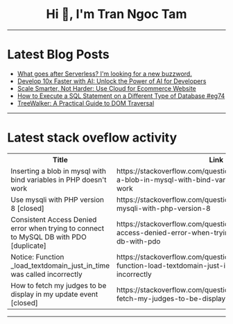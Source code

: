 <h1 align="center">Hi 👋, I'm Tran Ngoc Tam</h1>

---

# Latest Blog Posts 
<!-- BLOG-POST-LIST:START -->
- [What goes after Serverless? I&#39;m looking for a new buzzword.](https://dev.to/michalsimon/what-goes-after-serverless-im-looking-for-a-new-buzzword-dch)
- [Develop 10x Faster with AI: Unlock the Power of AI for Developers](https://dev.to/eransakal/develop-10x-faster-with-ai-unlock-the-power-of-ai-for-developers-17c9)
- [Scale Smarter, Not Harder: Use Cloud for Ecommerce Website](https://dev.to/kyanondigital/scale-smarter-not-harder-use-cloud-for-ecommerce-website-48ge)
- [How to Execute a SQL Statement on a Different Type of Database #eg74](https://dev.to/esproc_spl/how-to-execute-a-sql-statement-on-a-different-type-of-database-eg74-5ge4)
- [TreeWalker: A Practical Guide to DOM Traversal](https://dev.to/k_ivanow/treewalker-a-practical-guide-to-dom-traversal-hn6)
<!-- BLOG-POST-LIST:END -->

---

# Latest stack oveflow activity
<table>
  <tr><th>Title</th><th>Link</th></tr>
  <!-- STACKOVERFLOW:START --><tr><td>Inserting a blob in mysql with bind variables in PHP doesn&#39;t work</td><td>https://stackoverflow.com/questions/79198794/inserting-a-blob-in-mysql-with-bind-variables-in-php-doesnt-work</td></tr><tr><td>Use mysqli with PHP version 8 [closed]</td><td>https://stackoverflow.com/questions/79198762/use-mysqli-with-php-version-8</td></tr><tr><td>Consistent Access Denied error when trying to connect to MySQL DB with PDO [duplicate]</td><td>https://stackoverflow.com/questions/79198733/consistent-access-denied-error-when-trying-to-connect-to-mysql-db-with-pdo</td></tr><tr><td>Notice: Function _load_textdomain_just_in_time was called incorrectly</td><td>https://stackoverflow.com/questions/79198701/notice-function-load-textdomain-just-in-time-was-called-incorrectly</td></tr><tr><td>How to fetch my judges to be display in my update event [closed]</td><td>https://stackoverflow.com/questions/79198639/how-to-fetch-my-judges-to-be-display-in-my-update-event</td></tr><!-- STACKOVERFLOW:END -->
</table>

---


